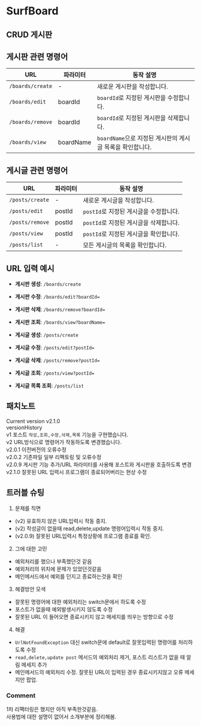 # SurfBoard 
## CRUD 게시판

## 게시판 관련 명령어

| URL                   | 파라미터        | 동작 설명                           |
|-----------------------|-----------------|----------------------------------|
| `/boards/create`      | -               | 새로운 게시판을 작성합니다.        |
| `/boards/edit`        | boardId         | `boardId`로 지정된 게시판을 수정합니다. |
| `/boards/remove`      | boardId         | `boardId`로 지정된 게시판을 삭제합니다. |
| `/boards/view`        | boardName       | `boardName`으로 지정된 게시판의 게시글 목록을 확인합니다.

## 게시글 관련 명령어

| URL                   | 파라미터        | 동작 설명                           |
|-----------------------|-----------------|----------------------------------|
| `/posts/create`       | -               | 새로운 게시글을 작성합니다.        |
| `/posts/edit`         | postId          | `postId`로 지정된 게시글을 수정합니다. |
| `/posts/remove`       | postId          | `postId`로 지정된 게시글을 삭제합니다. |
| `/posts/view`         | postId          | `postId`로 지정된 게시글을 확인합니다. |
| `/posts/list`         | -               | 모든 게시글의 목록을 확인합니다.    |

## URL 입력 예시  
- **게시판 생성**: `/boards/create`  
- **게시판 수정**: `/boards/edit?boardId=`  
- **게시판 삭제**: `/boards/remove?boardId=`  
- **게시판 조회**: `/boards/view?boardName=`  

- **게시글 생성**: `/posts/create`  
- **게시글 수정**: `/posts/edit?postId=`  
- **게시글 삭제**: `/posts/remove?postId=`  
- **게시글 조회**: `/posts/view?postId=`  
- **게시글 목록 조회**: `/posts/list`  


## 패치노트  
Current version v2.1.0   
 versionHistory  
v1 포스트 `작성,조회,수정,삭제,목록` 기능을 구현했습니다.  
v2 URL방식으로 명령어가 작동하도록 변경했습니다.  
v2.0.1 이전버전의 오류수정  
v2.0.2 기존파일 일부 리팩토링 및 오류수정  
v2.0.9 게시판 기능 추가/URL 파라미터를 사용해 포스트와 게시판을 호출하도록 변경
v2.1.0 잘못된 URL 입력시 프로그램이 종료되어버리는 현상 수정
  
## 트러블 슈팅
1. 문제를 직면  
- (v2) 유효하지 않은 URL입력시 작동 중지.  
- (v2) 작성글이 없을때 read,delete,update 명령어입력시 작동 중지.
- (v2.0.9) 잘못된 URL입력시 특정상황에 프로그램 종료를 확인.  
2. 그에 대한 고민  
- 예외처리를 했으나 부족했던것 같음  
- 예외처리의 위치에 문제가 있었던것같음  
- 메인메서드에서 예외를 던지고 종료하는것을 확인  
3. 해결방안 모색  
- 잘못된 명령어에 대한 예외처리는 switch문에서 하도록 수정
- 포스트가 없을때 예외발생시키지 않도록 수정  
- 잘못된 URL 이 들어오면 종료시키지 않고 메세지를 띄우는 방향으로 수정  
4. 해결  
- `UrlNotFoundException` 대신 switch문에 default로 잘못입력된 명령어를 처리하도록 수정  
- `read,delete,update post` 메서드의 예외처리 제거, 포스트 리스트가 없을 때 알림 메세지 추가  
- 메인메서드의 예외처리 수정. 잘못된 URL이 입력된 경우 종료시키지않고 오류 메세지만 팝업.  
  
### Comment  
1차 리팩터링은 했지만 아직 부족한것같음.  
사용법에 대한 설명이 없어서 소개부분에 정리해봄.